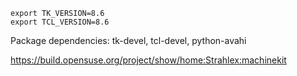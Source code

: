     export TK_VERSION=8.6
    export TCL_VERSION=8.6

Package dependencies:
tk-devel, tcl-devel, python-avahi

https://build.opensuse.org/project/show/home:Strahlex:machinekit